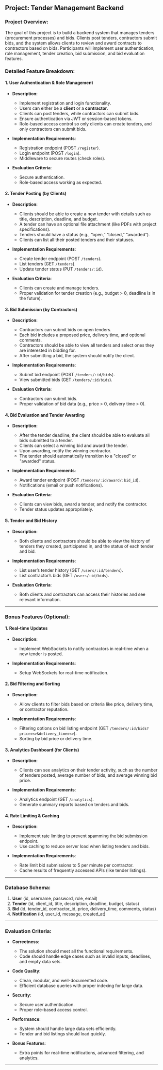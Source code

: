 ## Project: Tender Management Backend

### **Project Overview**:
The goal of this project is to build a backend system that manages tenders (procurement processes) and bids. Clients post tenders, contractors submit bids, and the system allows clients to review and award contracts to contractors based on bids. Participants will implement user authentication, role management, tender creation, bid submission, and bid evaluation features. 

### **Detailed Feature Breakdown**:

#### **1. User Authentication & Role Management**
   - **Description**: 
     - Implement registration and login functionality.
     - Users can either be a **client** or a **contractor**.
     - Clients can post tenders, while contractors can submit bids.
     - Ensure authentication via JWT or session-based tokens.
     - Role-based access control so only clients can create tenders, and only contractors can submit bids.
   
   - **Implementation Requirements**:
     - Registration endpoint (POST `/register`).
     - Login endpoint (POST `/login`).
     - Middleware to secure routes (check roles).
   
   - **Evaluation Criteria**:
     - Secure authentication.
     - Role-based access working as expected.

#### **2. Tender Posting (by Clients)**
   - **Description**: 
     - Clients should be able to create a new tender with details such as title, description, deadline, and budget.
     - A tender can have an optional file attachment (like PDFs with project specifications).
     - Tenders should have a status (e.g., “open,” “closed,” “awarded”).
     - Clients can list all their posted tenders and their statuses.
   
   - **Implementation Requirements**:
     - Create tender endpoint (POST `/tenders`).
     - List tenders (GET `/tenders`).
     - Update tender status (PUT `/tenders/:id`).
   
   - **Evaluation Criteria**:
     - Clients can create and manage tenders.
     - Proper validation for tender creation (e.g., budget > 0, deadline is in the future).

#### **3. Bid Submission (by Contractors)**
   - **Description**: 
     - Contractors can submit bids on open tenders.
     - Each bid includes a proposed price, delivery time, and optional comments.
     - Contractors should be able to view all tenders and select ones they are interested in bidding for.
     - After submitting a bid, the system should notify the client.
   
   - **Implementation Requirements**:
     - Submit bid endpoint (POST `/tenders/:id/bids`).
     - View submitted bids (GET `/tenders/:id/bids`).
   
   - **Evaluation Criteria**:
     - Contractors can submit bids.
     - Proper validation of bid data (e.g., price > 0, delivery time > 0).

#### **4. Bid Evaluation and Tender Awarding**
   - **Description**: 
     - After the tender deadline, the client should be able to evaluate all bids submitted to a tender.
     - Clients can select a winning bid and award the tender.
     - Upon awarding, notify the winning contractor.
     - The tender should automatically transition to a "closed" or "awarded" status.
   
   - **Implementation Requirements**:
     - Award tender endpoint (POST `/tenders/:id/award/:bid_id`).
     - Notifications (email or push notifications).
   
   - **Evaluation Criteria**:
     - Clients can view bids, award a tender, and notify the contractor.
     - Tender status updates appropriately.

#### **5. Tender and Bid History**
   - **Description**: 
     - Both clients and contractors should be able to view the history of tenders they created, participated in, and the status of each tender and bid.
   
   - **Implementation Requirements**:
     - List user’s tender history (GET `/users/:id/tenders`).
     - List contractor’s bids (GET `/users/:id/bids`).
   
   - **Evaluation Criteria**:
     - Both clients and contractors can access their histories and see relevant information.

---

### **Bonus Features (Optional)**:

#### **1. Real-time Updates**
   - **Description**: 
     - Implement WebSockets to notify contractors in real-time when a new tender is posted.
   
   - **Implementation Requirements**:
     - Setup WebSockets for real-time notification.

#### **2. Bid Filtering and Sorting**
   - **Description**: 
     - Allow clients to filter bids based on criteria like price, delivery time, or contractor reputation.
   
   - **Implementation Requirements**:
     - Filtering options on bid listing endpoint (GET `/tenders/:id/bids?price=<>&delivery_time=<>`).
     - Sorting by bid price or delivery time.

#### **3. Analytics Dashboard (for Clients)**
   - **Description**: 
     - Clients can see analytics on their tender activity, such as the number of tenders posted, average number of bids, and average winning bid price.
   
   - **Implementation Requirements**:
     - Analytics endpoint (GET `/analytics`).
     - Generate summary reports based on tenders and bids.

#### **4. Rate Limiting & Caching**
   - **Description**: 
     - Implement rate limiting to prevent spamming the bid submission endpoint.
     - Use caching to reduce server load when listing tenders and bids.
   
   - **Implementation Requirements**:
     - Rate limit bid submissions to 5 per minute per contractor.
     - Cache results of frequently accessed APIs (like tender listings).

---

### **Database Schema**:
1. **User** (id, username, password, role, email)
2. **Tender** (id, client_id, title, description, deadline, budget, status)
3. **Bid** (id, tender_id, contractor_id, price, delivery_time, comments, status)
4. **Notification** (id, user_id, message, created_at)

---

### **Evaluation Criteria**:
- **Correctness**: 
  - The solution should meet all the functional requirements.
  - Code should handle edge cases such as invalid inputs, deadlines, and empty data sets.

- **Code Quality**: 
  - Clean, modular, and well-documented code.
  - Efficient database queries with proper indexing for large data.

- **Security**: 
  - Secure user authentication.
  - Proper role-based access control.

- **Performance**:
  - System should handle large data sets efficiently.
  - Tender and bid listings should load quickly.

- **Bonus Features**: 
  - Extra points for real-time notifications, advanced filtering, and analytics.

---
